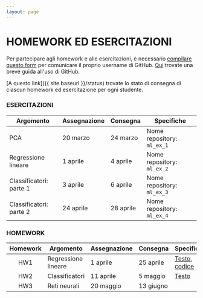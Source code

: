 ```yaml
---
layout: page
---
```


# HOMEWORK ED ESERCITAZIONI

Per partecipare agli homework e alle esercitazioni, è necessario [compilare questo form](https://forms.gle/h4UkJ5jTaumwtk1q7) per comunicare il proprio username di GitHub. [Qui](https://studentiunict-my.sharepoint.com/:b:/g/personal/simone_palazzo_unict_it/Ea4MkN3rGrRFnfImnw2p8VMByI0qejervGa_A3fJni03ZQ?e=N4Rg0T) trovate una breve guida all'uso di GitHub.

[A questo link]({{ site.baseurl }}/status) trovate lo stato di consegna di ciascun homework ed esercitazione per ogni studente.

### ESERCITAZIONI

| Argomento          | Assegnazione    | Consegna       | Specifiche   | 
| ------------------ | --------------- | ---------------|--------------|
| PCA                 | 20 marzo  | 24 marzo | Nome repository: `ml_ex_1` | 
| Regressione lineare | 1 aprile  | 4 aprile | Nome repository: `ml_ex_2` | 
| Classificatori: parte 1 | 3 aprile  | 6 aprile | Nome repository: `ml_ex_3` | 
| Classificatori: parte 2 | 24 aprile  | 28 aprile | Nome repository: `ml_ex_4` | 



### HOMEWORK

| Homework | Argomento          | Assegnazione    | Consegna       | Specifiche   | 
| :-------:| ------------------ | --------------- | ---------------|--------------|
| HW1      | Regressione lineare| 1 aprile        | 25 aprile      | [Testo](hw1), [codice](https://studentiunict-my.sharepoint.com/:u:/g/personal/simone_palazzo_unict_it/EScqL1fSeV1AvlAWYUt_Sd8BbZ-raXfYFE0VmLDNCKumvQ?e=VFuuMZ) | 
| HW2      | Classificatori     | 11 aprile       | 5 maggio       | [Testo](hw2)             | 
| HW3      | Reti neurali       | 20 maggio       | 13 giugno      |              | 


